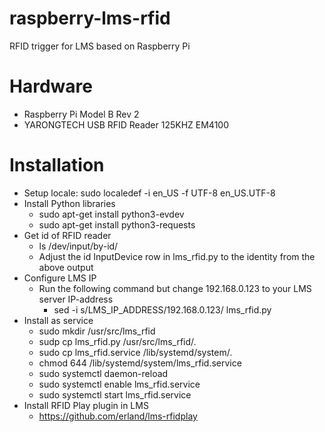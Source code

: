 # raspberry-lms-rfid
RFID trigger for LMS based on Raspberry Pi

# Hardware
- Raspberry Pi Model B Rev 2
- YARONGTECH USB RFID Reader 125KHZ EM4100

# Installation
- Setup locale: sudo localedef -i en_US -f UTF-8 en_US.UTF-8
- Install Python libraries
  - sudo apt-get install python3-evdev
  - sudo apt-get install python3-requests
- Get id of RFID reader
  - ls /dev/input/by-id/
  - Adjust the id InputDevice row in lms_rfid.py to the identity from the above output
- Configure LMS IP
  - Run the following command but change 192.168.0.123 to your LMS server IP-address
    - sed -i s/LMS_IP_ADDRESS/192.168.0.123/ lms_rfid.py
- Install as service
  - sudo mkdir /usr/src/lms_rfid
  - sudp cp lms_rfid.py /usr/src/lms_rfid/.
  - sudo cp lms_rfid.service /lib/systemd/system/.
  - chmod 644 /lib/systemd/system/lms_rfid.service
  - sudo systemctl daemon-reload
  - sudo systemctl enable lms_rfid.service
  - sudo systemctl start lms_rfid.service
- Install RFID Play plugin in LMS
  - https://github.com/erland/lms-rfidplay

